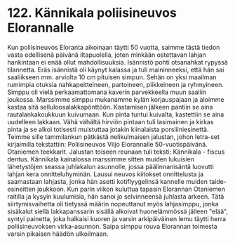


    
# 122. Kännikala poliisineuvos Elorannalle

Kun poliisineuvos Eloranta aikoinaan täytti 50 vuotta, saimme tästä tiedon vasta edellisenä päivänä 
iltapuolella, joten minkään ostettavan lahjan hankintaan ei enää ollut mahdollisuuksia. Isännistö pohti 
otsanahkat rypyssä tilannetta. Eräs isännistä oli käynyt kalassa ja tuli maininneeksi, että hän sai 
saaliikseen mm. arviolta 10 cm pituisen simpun. Sehän on yksi maailman rumimpia otuksia 
nahkapeitteineen, partoineen, piikkeineen ja ryhmyineen. Simppu oli vielä perkaamattomana kaverin 
parvekkeella muun saaliin joukossa. Marssimme simppu mukanamme kylän korjauspajaan ja aloimme 
kastaa sitä selluloosalakkapönttöön. Kastamisen jälkeen pantiin se aina rautalankakoukkuun 
kuivumaan. Kun pinta tuntui kuivalta, kastettiin se aina uudelleen lakkaan. Vähä vähältä hirviön 
pintaan tuli lasimainen ja kirkas pinta ja se alkoi totisesti muistuttaa jotakin kiinalaista porsliiniesinettä. 
Teimme sille tammilankun pätkästä nelikulmaisen jalustan, johon letra-set kirjaimilla tekstattiin: 
Poliisineuvos Viljo Elorannalle 50-vuotispäivänä. Otaniemen teekkarit. Jalustan toiseen reunaan tuli 
teksti: Kännikala - fiscus dentus. Kännikala kainalossa marssimme sitten muiden lukuisien lähetystöjen 
seassa juhlakalun asunnolle, jossa päälinnanisäntä luovutti lahjan kera onnitteluhyminän. Lausui 
neuvos kiitokset onnittelusta ja saamastaan lahjasta, jonka hän asetti kotiflyygelinsä kannelle muiden 
taide-esineitten joukkoon. Kun parin viikon kuluttua tapasin Elorannan Otaniemen raitilla ja kysyin 
kuulumisia, hän sanoi jo selvinneensä juhlasta arkeen. Tätä siirtymisvaihetta oli tietyssä määrin 
nopeuttanut myös lahjasimppu, jonka sisäkalut siellä lakkapanssarin sisällä alkoivat huonelämmössä 
jälleen "elää", syntyi painetta, joka halkaisi kuoren ja varsin arkipäiväinen lemu täytti herra 
poliisineuvoksen virka-asunnon. Saipa simppu rouva Elorannan toimesta varsin pikaisen häädön 
ulkoilmaan.

